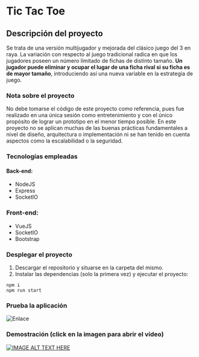 # Tic Tac Toe

## Descripción del proyecto
Se trata de una versión multijugador y mejorada del clásico juego del 3 en raya. La variación con respecto al juego tradicional radica en que los jugadores poseen un número
limitado de fichas de distinto tamaño. **Un jugador puede eliminar y ocupar el lugar de una ficha rival si su ficha es de mayor tamaño**, introduciendo así una
nueva variable en la estrategia de juego.

### Nota sobre el proyecto
No debe tomarse el código de este proyecto como referencia, pues fue realizado en una única sesión como entretenimiento y con el único propósito de lograr un prototipo en el menor tiempo posible. En este proyecto no se aplican muchas de las buenas prácticas fundamentales a nivel de diseño, arquitectura o implementación ni se han tenido en cuenta aspectos como la escalabilidad o la seguridad.

### Tecnologías empleadas

#### Back-end:
* NodeJS
* Express
* SocketIO

### Front-end:
* VueJS
* SocketIO
* Bootstrap

### Desplegar el proyecto
1. Descargar el repositorio y situarse en la carpeta del mismo.
2. Instalar las dependencias (solo la primera vez) y ejecutar el proyecto:
```
npm i
npm run start
```
### Prueba la aplicación
![Enlace](https://alexrcas-tictactoe.herokuapp.com/)

### Demostración (click en la imagen para abrir el vídeo)

[![IMAGE ALT TEXT HERE](https://img.youtube.com/vi/x312JZjxQgo/0.jpg)](https://www.youtube.com/watch?v=x312JZjxQgo)
